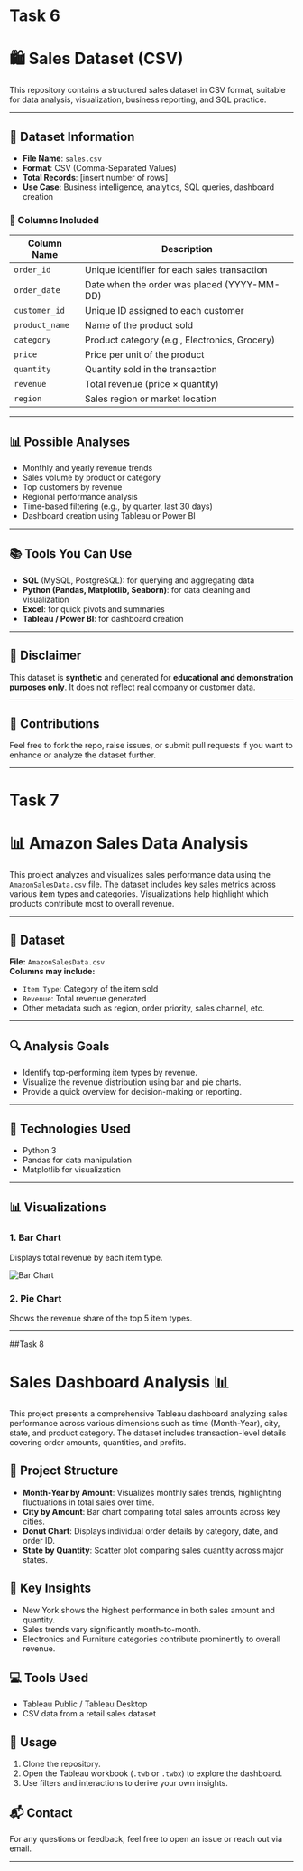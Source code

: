 # Task 6
# 🛍️ Sales Dataset (CSV)

This repository contains a structured sales dataset in CSV format, suitable for data analysis, visualization, business reporting, and SQL practice.

---

## 📁 Dataset Information

- **File Name**: `sales.csv`
- **Format**: CSV (Comma-Separated Values)
- **Total Records**: [insert number of rows]
- **Use Case**: Business intelligence, analytics, SQL queries, dashboard creation

### 🔢 Columns Included

| Column Name   | Description                                   |
|---------------|-----------------------------------------------|
| `order_id`    | Unique identifier for each sales transaction  |
| `order_date`  | Date when the order was placed (YYYY-MM-DD)   |
| `customer_id` | Unique ID assigned to each customer           |
| `product_name`| Name of the product sold                      |
| `category`    | Product category (e.g., Electronics, Grocery) |
| `price`       | Price per unit of the product                 |
| `quantity`    | Quantity sold in the transaction              |
| `revenue`     | Total revenue (price × quantity)              |
| `region`      | Sales region or market location               |

---

## 📊 Possible Analyses

- Monthly and yearly revenue trends
- Sales volume by product or category
- Top customers by revenue
- Regional performance analysis
- Time-based filtering (e.g., by quarter, last 30 days)
- Dashboard creation using Tableau or Power BI

---
## 📚 Tools You Can Use

- **SQL** (MySQL, PostgreSQL): for querying and aggregating data
- **Python (Pandas, Matplotlib, Seaborn)**: for data cleaning and visualization
- **Excel**: for quick pivots and summaries
- **Tableau / Power BI**: for dashboard creation

---

## 🚨 Disclaimer

This dataset is **synthetic** and generated for **educational and demonstration purposes only**. It does not reflect real company or customer data.

---

## 🙌 Contributions

Feel free to fork the repo, raise issues, or submit pull requests if you want to enhance or analyze the dataset further.

---

# Task 7
# 📊 Amazon Sales Data Analysis

This project analyzes and visualizes sales performance data using the `AmazonSalesData.csv` file. The dataset includes key sales metrics across various item types and categories. Visualizations help highlight which products contribute most to overall revenue.

---

## 📁 Dataset

**File:** `AmazonSalesData.csv`  
**Columns may include:**  
- `Item Type`: Category of the item sold  
- `Revenue`: Total revenue generated  
- Other metadata such as region, order priority, sales channel, etc.

---

## 🔍 Analysis Goals

- Identify top-performing item types by revenue.
- Visualize the revenue distribution using bar and pie charts.
- Provide a quick overview for decision-making or reporting.

---

## 🧪 Technologies Used

- Python 3
- Pandas for data manipulation
- Matplotlib for visualization

---

## 📊 Visualizations

### 1. Bar Chart
Displays total revenue by each item type.

![Bar Chart](sales_chart.png)

### 2. Pie Chart
Shows the revenue share of the top 5 item types.

___

##Task 8
# Sales Dashboard Analysis 📊

This project presents a comprehensive Tableau dashboard analyzing sales performance across various dimensions such as time (Month-Year), city, state, and product category. The dataset includes transaction-level details covering order amounts, quantities, and profits.

## 📁 Project Structure

- **Month-Year by Amount**: Visualizes monthly sales trends, highlighting fluctuations in total sales over time.
- **City by Amount**: Bar chart comparing total sales amounts across key cities.
- **Donut Chart**: Displays individual order details by category, date, and order ID.
- **State by Quantity**: Scatter plot comparing sales quantity across major states.

## 📌 Key Insights

- New York shows the highest performance in both sales amount and quantity.
- Sales trends vary significantly month-to-month.
- Electronics and Furniture categories contribute prominently to overall revenue.

## 💻 Tools Used

- Tableau Public / Tableau Desktop
- CSV data from a retail sales dataset

## 📎 Usage

1. Clone the repository.
2. Open the Tableau workbook (`.twb` or `.twbx`) to explore the dashboard.
3. Use filters and interactions to derive your own insights.

## 📬 Contact

For any questions or feedback, feel free to open an issue or reach out via email.

---



